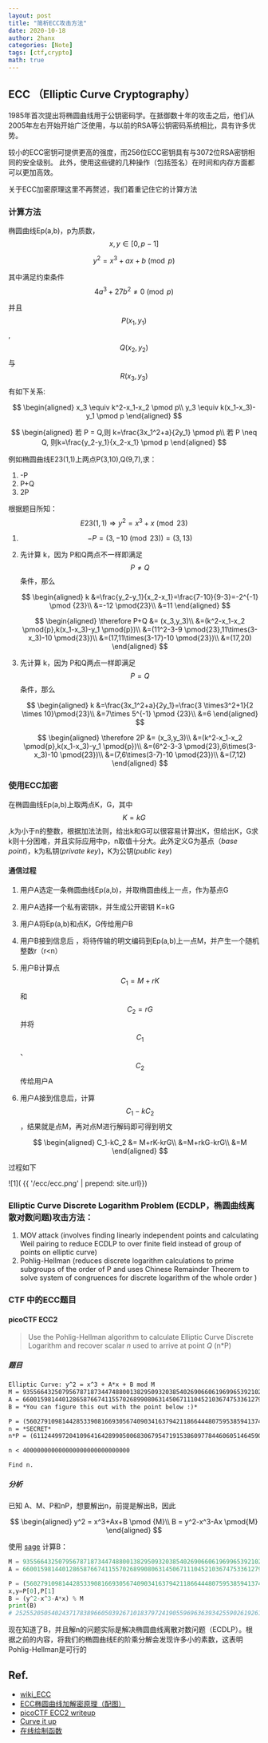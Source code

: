 ```yaml
---
layout: post
title: "简析ECC攻击方法"
date: 2020-10-18
author: 2hanx
categories: [Note]
tags: [ctf,crypto]
math: true
---
```


## ECC （Elliptic Curve Cryptography）

1985年首次提出将椭圆曲线用于公钥密码学。在抵御数十年的攻击之后，他们从2005年左右开始开始广泛使用，与以前的RSA等公钥密码系统相比，具有许多优势。 

较小的ECC密钥可提供更高的强度，而256位ECC密钥具有与3072位RSA密钥相同的安全级别。  此外，使用这些键的几种操作（包括签名）在时间和内存方面都可以更加高效。 

关于ECC加密原理这里不再赘述，我们着重记住它的计算方法

### 计算方法

椭圆曲线Ep(a,b)，p为质数，$$x,y \in [0,p-1]$$


$$
y^2=x^3+ax+b \pmod{p}
$$

其中满足约束条件 $$4a^3+27b^2 \neq 0 \pmod{p}$$

并且$$P(x_1,y_1)$$,$$Q(x_2,y_2)$$与 $$R(x_3,y_3)$$有如下关系:

$$
\begin{aligned}
x_3 \equiv k^2-x_1-x_2 \pmod p\\
y_3 \equiv k(x_1-x_3)-y_1 \pmod p
\end{aligned}
$$

$$
\begin{aligned}
若 P = Q,则 k=\frac{3x_1^2+a}{2y_1} \pmod p\\
若 P \neq Q, 则k=\frac{y_2-y_1}{x_2-x_1} \pmod p
\end{aligned}
$$

例如椭圆曲线E23(1,1)上两点P(3,10),Q(9,7),求：

1. -P
2. P+Q
3. 2P

根据题目所知：$$E23(1,1) \Rightarrow y^2=x^3+x \pmod {23}$$

1. $$-P = (3,-10 \pmod{23}) = (3,13)$$

2. 先计算 k，因为 P和Q两点不一样即满足$$P \neq Q$$条件，那么

   $$
   \begin{aligned}
   k &=\frac{y_2-y_1}{x_2-x_1}=\frac{7-10}{9-3}=-2^{-1} \pmod {23}\\
   &=-12 \pmod{23}\\
   &=11
   \end{aligned}
   $$

   $$
   \begin{aligned}
   \therefore P+Q &= (x_3,y_3)\\
   &=(k^2-x_1-x_2 \pmod{p},k(x_1-x_3)-y_1 \pmod{p})\\
   &=(11^2-3-9 \pmod{23},11\times(3-x_3)-10 \pmod{23})\\
&=(17,11\times(3-17)-10 \pmod{23})\\
   &=(17,20)
   \end{aligned}
   $$
   
3. 先计算 k，因为 P和Q两点一样即满足$$P = Q$$条件，那么

   $$
   \begin{aligned}
   k &=\frac{3x_1^2+a}{2y_1}=\frac{3 \times3^2+1}{2 \times 10}\pmod{23}\\
   &=7\times 5^{-1} \pmod {23}\\
   &=6
   \end{aligned}
   $$

   $$
   \begin{aligned}
   \therefore 2P &= (x_3,y_3)\\
   &=(k^2-x_1-x_2 \pmod{p},k(x_1-x_3)-y_1 \pmod{p})\\
   &=(6^2-3-3 \pmod{23},6\times(3-x_3)-10 \pmod{23})\\
   &=(7,6\times(3-7)-10 \pmod{23})\\
   &=(7,12)
   \end{aligned}
   $$

### 使用ECC加密

在椭圆曲线Ep(a,b)上取两点K，G，其中$$K=kG$$,k为小于n的整数，根据加法法则，给出k和G可以很容易计算出K，但给出K，G求k则十分困难，并且实际应用中p，n取值十分大。此外定义G为基点（*base point*)，k为私钥(*private key*)，K为公钥(*public key*)

#### 通信过程

1. 用户A选定一条椭圆曲线Ep(a,b)，并取椭圆曲线上一点，作为基点G

2. 用户A选择一个私有密钥k，并生成公开密钥 K=kG

3. 用户A将Ep(a,b)和点K，G传给用户B

4. 用户B接到信息后 ，将待传输的明文编码到Ep(a,b)上一点M，并产生一个随机整数r（r<n）

5. 用户B计算点 $$C_1 = M + rK$$ 和$$C_2 = rG$$并将 $$C_1$$ 、 $$C_2$$ 传给用户A

6. 用户A接到信息后，计算 $$C_1 − kC_2 $$，结果就是点M，再对点M进行解码即可得到明文
   
   $$
   \begin{aligned}
   C_1-kC_2 &= M+rK-krG\\
   &=M+rkG-krG\\
   &=M
   \end{aligned}
   $$


过程如下

![1]( {{ '/ecc/ecc.png' | prepend: site.url}})



### Elliptic Curve Discrete Logarithm Problem (ECDLP，椭圆曲线离散对数问题)攻击方法：

1. MOV attack (involves finding linearly independent points and  calculating Weil pairing to reduce ECDLP to over finite field instead of  group of points on elliptic curve)
2. Pohlig-Hellman (reduces discrete logarithm calculations to prime  subgroups of the order of P and uses Chinese Remainder Theorem to solve  system of congruences for discrete logarithm of the whole order )

### CTF 中的ECC题目

#### picoCTF ECC2

> Use the Pohlig-Hellman algorithm to calculate Elliptic Curve Discrete Logarithm and recover scalar *n* used to arrive at point *Q* (n*P)

##### 题目

```txt
Elliptic Curve: y^2 = x^3 + A*x + B mod M
M = 93556643250795678718734474880013829509320385402690660619699653921022012489089
A = 66001598144012865876674115570268990806314506711104521036747533612798434904785
B = *You can figure this out with the point below :)*

P = (56027910981442853390816693056740903416379421186644480759538594137486160388926, 65533262933617146434438829354623658858649726233622196512439589744498050226926)
n = *SECRET*
n*P = (61124499720410964164289905006830679547191538609778446060514645905829507254103, 2595146854028317060979753545310334521407008629091560515441729386088057610440)

n < 400000000000000000000000000000

Find n.
```

##### 分析

已知 A、M、P和nP，想要解出n，前提是解出B，因此

$$
\begin{aligned}
y^2 = x^3+Ax+B \pmod {M}\\
B = y^2-x^3-Ax \pmod{M}
\end{aligned}
$$

使用 [sage](https://sagecell.sagemath.org/) 计算B：

```python
M = 93556643250795678718734474880013829509320385402690660619699653921022012489089
A = 66001598144012865876674115570268990806314506711104521036747533612798434904785

P = (56027910981442853390816693056740903416379421186644480759538594137486160388926, 65533262933617146434438829354623658858649726233622196512439589744498050226926)
x,y=P[0],P[1]
B = (y^2-x^3-A*x) % M
print(B)
# 25255205054024371783896605039267101837972419055969636393425590261926131199030
```

现在知道了B，并且解n的问题实际是解决椭圆曲线离散对数问题（ECDLP）。根据之前的内容，将我们的椭圆曲线E的阶乘分解会发现许多小的素数，这表明Pohlig-Hellman是可行的



## Ref.

- [wiki_ECC](https://en.wikipedia.org/wiki/Elliptic-curve_cryptography)
- [ECC椭圆曲线加解密原理（配图）](https://blog.csdn.net/sitebus/article/details/82835492)
- [picoCTF ECC2 writeup](https://hgarrereyn.gitbooks.io/th3g3ntl3man-ctf-writeups/content/2017/picoCTF_2017/problems/cryptography/ECC2/ECC2.html)
- [Curve it up](https://ctftime.org/writeup/17586)
- [在线绘制函数](https://octave-online.net/)

